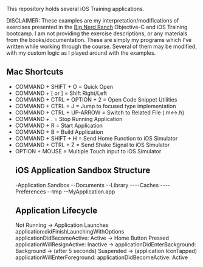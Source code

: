 This repository holds several iOS Training applications.

DISCLAIMER:  These examples are my interpretation/modifications of exercises presented in the <a href="http://www.bignerdranch.com/training">Big Nerd Ranch</a> Objective-C and iOS Training bootcamp.  I am not providing the exercise descriptions, or any materials from the books/documentation. These are simply my programs which I've written while working through the course. Several of them may be modified, with my custom logic as I played around with the examples.

<h2>Mac Shortcuts</h2>
<ul>
	<li> COMMAND + SHIFT + O = Quick Open</li>
	<li> COMMAND + [ or ] = Shift Right/Left</li>
	<li> COMMAND + CTRL + OPTION + 2 = Open Code Snippet Utilities</li>
	<li> COMMAND + CTRL + J = Jump to focused type implementation</li>
	<li> COMMAND + CTRL + UP-ARROW = Switch to Related File (.m<->.h)</li>
	<li> COMMAND + . = Stop Running Application</li>
	<li> COMMAND + R = Start Application</li>
	<li> COMMAND + B = Build Application</li>
	<li> COMMAND + SHIFT + H = Send Home Function to iOS Simulator</li>
	<li> COMMAND + CTRL + Z = Send Shake Signal to iOS Simulator</li>
	<li> OPTION + MOUSE = Multiple Touch input to iOS Simulator</li>
</li>

<h2>iOS Application Sandbox Structure</h2>
-Application Sandbox
--Documents
--Library
----Caches
----Preferences
--tmp
--MyApplication.app

<h2>Application Lifecycle</h2>
Not Running -> Application Launches
	application:didFinishLaunchingWithOptions
	applicationDidBecomeActive:
Active -> Home Button Pressed
	applicationWillResignActive:
Inactive -> 
	applicationDidEnterBackground:
Background -> (after 5 seconds)
Suspended -> (application IconTapped)
	applicationWillEnterForeground: 
	applicationDidBecomeActive:  
Active
